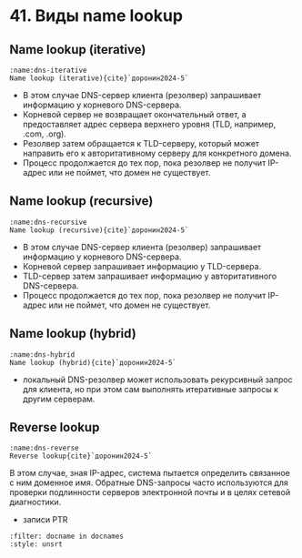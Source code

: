 # 41. Виды name lookup

## Name lookup (iterative)

```{figure} ../images/05_dns/page-18.png
:name:dns-iterative
Name lookup (iterative){cite}`доронин2024-5`
```

- В этом случае DNS-сервер клиента (резолвер) запрашивает информацию у корневого DNS-сервера.
- Корневой сервер не возвращает окончательный ответ, а предоставляет адрес сервера верхнего уровня (TLD, например, .com, .org).
- Резолвер затем обращается к TLD-серверу, который может направить его к авторитативному серверу для конкретного домена.
- Процесс продолжается до тех пор, пока резолвер не получит IP-адрес или не поймет, что домен не существует.

## Name lookup (recursive)

```{figure} ../images/05_dns/page-19.png
:name:dns-recursive
Name lookup (recursive){cite}`доронин2024-5`
```

- В этом случае DNS-сервер клиента (резолвер) запрашивает информацию у корневого DNS-сервера.
- Корневой сервер запрашивает информацию у TLD-сервера.
- TLD-сервер затем запрашивает информацию у авторитативного DNS-сервера.
- Процесс продолжается до тех пор, пока резолвер не получит IP-адрес или не поймет, что домен не существует.

## Name lookup (hybrid)

```{figure} ../images/05_dns/page-20.png
:name:dns-hybrid
Name lookup (hybrid){cite}`доронин2024-5`
```

- локальный DNS-резолвер может использовать рекурсивный запрос для клиента, но при этом сам выполнять итеративные запросы к другим серверам.

## Reverse lookup

```{figure} ../images/05_dns/page-21.png
:name:dns-reverse
Reverse lookup{cite}`доронин2024-5`
```

В этом случае, зная IP-адрес, система пытается определить связанное с ним доменное имя. Обратные DNS-запросы часто используются для проверки подлинности серверов электронной почты и в целях сетевой диагностики.

- записи PTR

```{bibliography}
:filter: docname in docnames
:style: unsrt
```